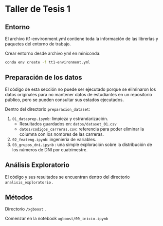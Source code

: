 # Taller de Tesis 1

## Entorno

El archivo tt1-environment.yml contiene toda la información de las librerías y paquetes del entorno de trabajo.

Crear entorno desde archivo yml en miniconda:
```bash
conda env create -f tt1-environment.yml
```

## Preparación de los datos

El código de esta sección no puede ser ejecutado porque se eliminaron los datos originales para no mantener datos de estudiantes en un repositorio público, pero se pueden consultar sus estados ejecutados.

Dentro del directorio ``preparacion_dataset``:
1. ``01_dataprep.ipynb``: limpieza y estrandarización.
    * Resultados guardados en: ``datos/dataset_01.csv``
    * ``datos/codigos_carreras.csv``: referencia para poder eliminar la columna con los nombres de las carreras.
1. ``02_feateng.ipynb``: ingeniería de variables.
1. ``03_grupos_dni.ipynb`` : una simple exploración sobre la distribución de los números de DNI por cuatrimestre.


## Análisis Exploratorio

El código y sus resultados se encuentran dentro del directorio ``analisis_exploratorio`` .  


## Métodos

Directorio ``/xgboost`` .  

Comenzar en la notebook ``xgboost/00_inicio.ipynb``

